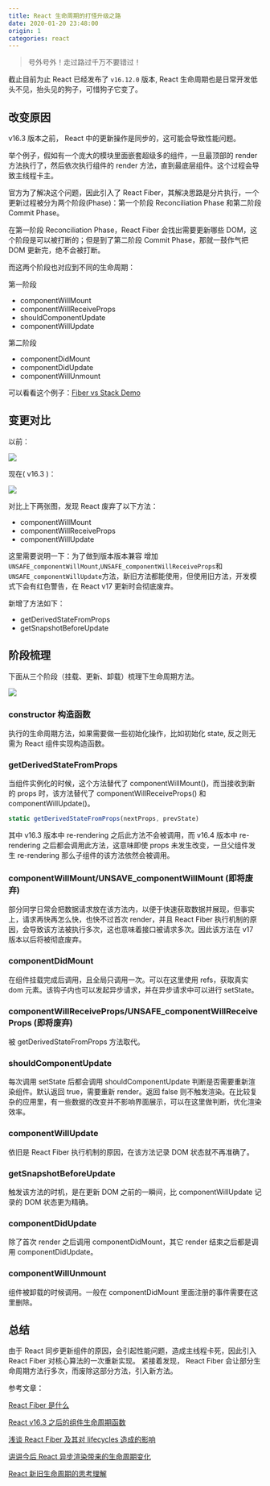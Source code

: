 ```yaml
---
title: React 生命周期的打怪升级之路
date: 2020-01-20 23:48:00
origin: 1
categories: react
---
```


> 号外号外！走过路过千万不要错过！

截止目前为止 React 已经发布了 `v16.12.0` 版本, React 生命周期也是日常开发低头不见，抬头见的狗子，可惜狗子它变了。

## 改变原因

v16.3 版本之前， React 中的更新操作是同步的，这可能会导致性能问题。

举个例子，假如有一个庞大的模块里面嵌套超级多的组件，一旦最顶部的 render 方法执行了，然后依次执行组件的 render 方法，直到最底层组件。这个过程会导致主线程卡主。

官方为了解决这个问题，因此引入了 React Fiber，其解决思路是分片执行，一个更新过程被分为两个阶段(Phase)：第一个阶段 Reconciliation Phase 和第二阶段 Commit Phase。

在第一阶段 Reconciliation Phase，React Fiber 会找出需要更新哪些 DOM，这个阶段是可以被打断的；但是到了第二阶段 Commit Phase，那就一鼓作气把 DOM 更新完，绝不会被打断。

而这两个阶段也对应到不同的生命周期：

第一阶段

- componentWillMount
- componentWillReceiveProps
- shouldComponentUpdate
- componentWillUpdate

第二阶段

- componentDidMount
- componentDidUpdate
- componentWillUnmount

可以看看这个例子：[Fiber vs Stack Demo](https://claudiopro.github.io/react-fiber-vs-stack-demo/)

## 变更对比

以前：

![](http://cdn.rnode.me/images/20200120001848.png)

现在( v16.3 )：

![](http://cdn.rnode.me/images/20200120001707.png)

对比上下两张图，发现 React 废弃了以下方法：

- componentWillMount
- componentWillReceiveProps
- componentWillUpdate

这里需要说明一下：为了做到版本版本兼容 增加 `UNSAFE_componentWillMount`,`UNSAFE_componentWillReceiveProps`和`UNSAFE_componentWillUpdate`方法，新旧方法都能使用，但使用旧方法，开发模式下会有红色警告，在 React v17 更新时会彻底废弃。

新增了方法如下：

- getDerivedStateFromProps
- getSnapshotBeforeUpdate

## 阶段梳理

下面从三个阶段（挂载、更新、卸载）梳理下生命周期方法。

![](http://cdn.rnode.me/images/20200120002540.png)

### constructor 构造函数

执行的生命周期方法，如果需要做一些初始化操作，比如初始化 state, 反之则无需为 React 组件实现构造函数。

### getDerivedStateFromProps

当组件实例化的时候，这个方法替代了 componentWillMount()，而当接收到新的 props 时，该方法替代了 componentWillReceiveProps() 和 componentWillUpdate()。

```javascript
static getDerivedStateFromProps(nextProps, prevState)
```

其中 v16.3 版本中 re-rendering 之后此方法不会被调用，而 v16.4 版本中 re-rendering 之后都会调用此方法，这意味即使 props 未发生改变，一旦父组件发生 re-rendering 那么子组件的该方法依然会被调用。

### componentWillMount/UNSAVE_componentWillMount (即将废弃)

部分同学日常会把数据请求放在该方法内，以便于快速获取数据并展现，但事实上，请求再快再怎么快，也快不过首次 render，并且 React Fiber 执行机制的原因，会导致该方法被执行多次，这也意味着接口被请求多次。因此该方法在 v17 版本以后将被彻底废弃。

### componentDidMount

在组件挂载完成后调用，且全局只调用一次。可以在这里使用 refs，获取真实 dom 元素。该钩子内也可以发起异步请求，并在异步请求中可以进行 setState。

### componentWillReceiveProps/UNSAFE_componentWillReceiveProps (即将废弃)

被 getDerivedStateFromProps 方法取代。

### shouldComponentUpdate

每次调用 setState 后都会调用 shouldComponentUpdate 判断是否需要重新渲染组件。默认返回 true，需要重新 render。返回 false 则不触发渲染。在比较复杂的应用里，有一些数据的改变并不影响界面展示，可以在这里做判断，优化渲染效率。

### componentWillUpdate

依旧是 React Fiber 执行机制的原因，在该方法记录 DOM 状态就不再准确了。

### getSnapshotBeforeUpdate

触发该方法的时机，是在更新 DOM 之前的一瞬间，比 componentWillUpdate 记录的 DOM 状态更为精确。

### componentDidUpdate

除了首次 render 之后调用 componentDidMount，其它 render 结束之后都是调用 componentDidUpdate。

### componentWillUnmount

组件被卸载的时候调用。一般在 componentDidMount 里面注册的事件需要在这里删除。

## 总结

由于 React 同步更新组件的原因，会引起性能问题，造成主线程卡死，因此引入 React Fiber 对核心算法的一次重新实现。 紧接着发现， React Fiber 会让部分生命周期方法行多次，而废除这部分方法，引入新方法。

参考文章：

[React Fiber 是什么](https://zhuanlan.zhihu.com/p/26027085)

[React v16.3 之后的组件生命周期函数](https://zhuanlan.zhihu.com/p/38030418)

[浅谈 React Fiber 及其对 lifecycles 造成的影响](https://blog.techbridge.cc/2018/03/31/react-fiber-and-lifecycle-change/)

[讲讲今后 React 异步渲染带来的生命周期变化](https://juejin.im/post/5abf4a09f265da237719899d)

[React 新旧生命周期的思考理解](https://zhuanlan.zhihu.com/p/65124686)
